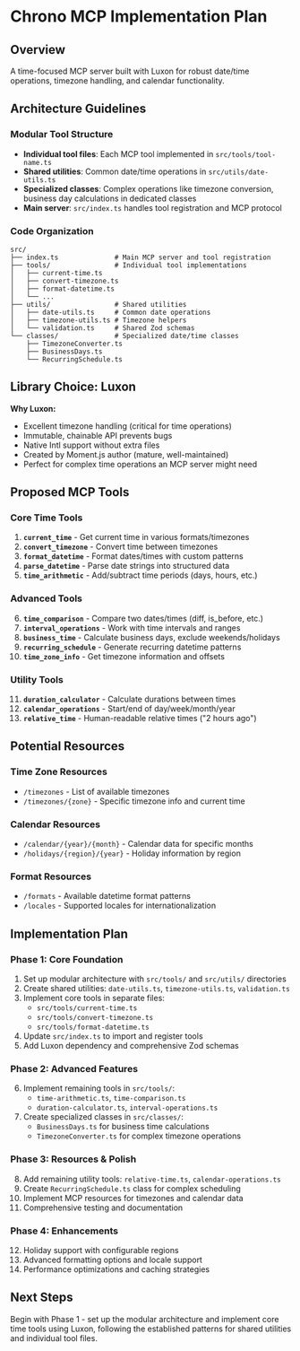 # Chrono MCP Implementation Plan

## Overview
A time-focused MCP server built with Luxon for robust date/time operations, timezone handling, and calendar functionality.

## Architecture Guidelines

### Modular Tool Structure
- **Individual tool files**: Each MCP tool implemented in `src/tools/tool-name.ts`
- **Shared utilities**: Common date/time operations in `src/utils/date-utils.ts`
- **Specialized classes**: Complex operations like timezone conversion, business day calculations in dedicated classes
- **Main server**: `src/index.ts` handles tool registration and MCP protocol

### Code Organization
```
src/
├── index.ts              # Main MCP server and tool registration
├── tools/                # Individual tool implementations
│   ├── current-time.ts
│   ├── convert-timezone.ts
│   ├── format-datetime.ts
│   └── ...
├── utils/                # Shared utilities
│   ├── date-utils.ts     # Common date operations
│   ├── timezone-utils.ts # Timezone helpers
│   └── validation.ts     # Shared Zod schemas
└── classes/              # Specialized date/time classes
    ├── TimezoneConverter.ts
    ├── BusinessDays.ts
    └── RecurringSchedule.ts
```

## Library Choice: Luxon

**Why Luxon:**
- Excellent timezone handling (critical for time operations)
- Immutable, chainable API prevents bugs
- Native Intl support without extra files
- Created by Moment.js author (mature, well-maintained)
- Perfect for complex time operations an MCP server might need

## Proposed MCP Tools

### Core Time Tools
1. **`current_time`** - Get current time in various formats/timezones
2. **`convert_timezone`** - Convert time between timezones
3. **`format_datetime`** - Format dates/times with custom patterns
4. **`parse_datetime`** - Parse date strings into structured data
5. **`time_arithmetic`** - Add/subtract time periods (days, hours, etc.)

### Advanced Tools
6. **`time_comparison`** - Compare two dates/times (diff, is_before, etc.)
7. **`interval_operations`** - Work with time intervals and ranges
8. **`business_time`** - Calculate business days, exclude weekends/holidays
9. **`recurring_schedule`** - Generate recurring datetime patterns
10. **`time_zone_info`** - Get timezone information and offsets

### Utility Tools
11. **`duration_calculator`** - Calculate durations between times
12. **`calendar_operations`** - Start/end of day/week/month/year
13. **`relative_time`** - Human-readable relative times ("2 hours ago")

## Potential Resources

### Time Zone Resources
- `/timezones` - List of available timezones
- `/timezones/{zone}` - Specific timezone info and current time

### Calendar Resources  
- `/calendar/{year}/{month}` - Calendar data for specific months
- `/holidays/{region}/{year}` - Holiday information by region

### Format Resources
- `/formats` - Available datetime format patterns
- `/locales` - Supported locales for internationalization

## Implementation Plan

### Phase 1: Core Foundation
1. Set up modular architecture with `src/tools/` and `src/utils/` directories
2. Create shared utilities: `date-utils.ts`, `timezone-utils.ts`, `validation.ts`
3. Implement core tools in separate files:
   - `src/tools/current-time.ts`
   - `src/tools/convert-timezone.ts` 
   - `src/tools/format-datetime.ts`
4. Update `src/index.ts` to import and register tools
5. Add Luxon dependency and comprehensive Zod schemas

### Phase 2: Advanced Features
6. Implement remaining tools in `src/tools/`:
   - `time-arithmetic.ts`, `time-comparison.ts`
   - `duration-calculator.ts`, `interval-operations.ts`
7. Create specialized classes in `src/classes/`:
   - `BusinessDays.ts` for business time calculations
   - `TimezoneConverter.ts` for complex timezone operations

### Phase 3: Resources & Polish
8. Add remaining utility tools: `relative-time.ts`, `calendar-operations.ts`
9. Create `RecurringSchedule.ts` class for complex scheduling
10. Implement MCP resources for timezones and calendar data
11. Comprehensive testing and documentation

### Phase 4: Enhancements
12. Holiday support with configurable regions
13. Advanced formatting options and locale support
14. Performance optimizations and caching strategies

## Next Steps
Begin with Phase 1 - set up the modular architecture and implement core time tools using Luxon, following the established patterns for shared utilities and individual tool files.